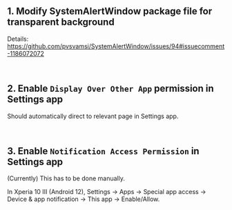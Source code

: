 
## 1. Modify SystemAlertWindow package file for transparent background

Details: https://github.com/pvsvamsi/SystemAlertWindow/issues/94#issuecomment-1186072072 

<br>

## 2. Enable `Display Over Other App` permission in Settings app

Should automatically direct to relevant page in Settings app.

<br>

## 3. Enable `Notification Access Permission` in Settings app

(Currently) This has to be done manually.

In Xperia 10 III (Android 12), Settings -> Apps -> Special app access -> Device & app notification -> This app -> Enable/Allow.